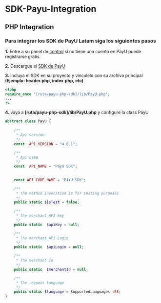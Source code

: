 # SDK-Payu-Integration
## PHP Integration
### Para integrar los SDK de PayU Latam siga los siguientes pasos

**1.** Entre a su panel de [control](https://merchants.payulatam.com/#/login/auth) si no tiene una cuenta en PayU puede registrarse gratis.

**2.** Descargue el [SDK de PayU](http://developers.payulatam.com/es/sdk/)

**3.** incluya el SDK en su proyecto y vinculelo con su archivo principal **(Ejemplo: header.php, index.php, etc)**
```php
<?php
require_once '[ruta/payu-php-sdk]/lib/PayU.php';
...
?>
```

**4.** vaya a **[ruta/payu-php-sdk]/lib/PayU.php** y configure la class PayU
```php
abstract class PayU {
	
	/**
	 * Api version
	 */
	const  API_VERSION = "4.0.1";

	/**
	 * Api name
	 */
	const  API_NAME = "PayU SDK";
	
	
	const API_CODE_NAME = "PAYU_SDK";

	/**
	 * The method invocation is for testing purposes
	 */
	public static $isTest = false;

	/**
	 * The merchant API key
	 */
	public static  $apiKey = null;

	/**
	 * The merchant API Login
	 */
	public static  $apiLogin = null;

	/**
	 * The merchant Id
	 */
	public static  $merchantId = null;

	/**
	 * The request language
	 */
	public static $language = SupportedLanguages::ES;
}
```
